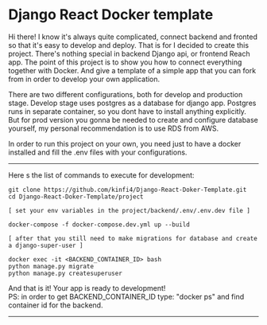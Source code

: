 # Django React Docker template

Hi there! I know it's always quite complicated, connect backend and fronted so that it's easy to develop and deploy. That is for I decided to create this project.
There's nothing special in backend Django api, or frontend Reach app. The point of this project is to show you how to connect everything
together with Docker. And give a template of a simple app that you can fork from in order to develop your own application.   

There are two different configurations, both for develop and production stage. Develop stage uses postgres as a database for django app. Postgres
runs in separate container, so you dont have to install anything explicitly. But for prod version you gonna be needed to create and configure
database yourself, my personal recommendation is to use RDS from AWS.     

In order to run this project on your own, you need just to have a docker installed and fill the .env files with your configurations.   

-----------------------------------------------------------

Here s the list of commands to execute for development:
        
    git clone https://github.com/kinfi4/Django-React-Doker-Template.git
    cd Django-React-Doker-Template/project
    
    [ set your env variables in the project/backend/.env/.env.dev file ]

    docker-compose -f docker-compose.dev.yml up --build
    
    [ after that you still need to make migrations for database and create a django-super-user ]

    docker exec -it <BACKEND_CONTAINER_ID> bash
    python manage.py migrate
    python manage.py createsuperuser

And that is it! Your app is ready to development!   
PS: in order to get BACKEND_CONTAINER_ID type: "docker ps" and find container id for the backend.  

---------------------------------------------------------


    
